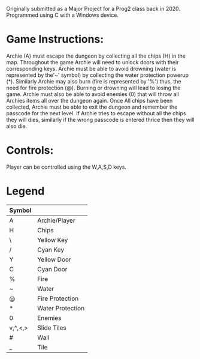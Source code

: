 Originally submitted as a Major Project for a Prog2 class back in 2020.
Programmed using C with a Windows device. 

# Game Instructions:
Archie (A) must escape the dungeon by collecting all the chips (H) in the map. Throughout the game Archie will need to unlock doors with their corresponding keys. Archie must be able to avoid drowning (water is represented by the'~' symbol) by collecting the water protection powerup (*). Similarly Archie may also burn (fire is represented by '%') thus, the need for fire protection (@). Burning or drowning will lead to losing the game. Archie must also be able to avoid enemies (0) that will throw all Archies items all over the dungeon again. Once All chips have been collected, Archie must be able to exit the dungeon and remember the passcode for the next level. If Archie tries to escape without all the chips they will dies, similarly if the wrong passcode is entered thrice then they will also die.

# Controls:
Player can be controlled using the W,A,S,D keys.

# Legend
|Symbol |  |
| -------- | -------- |
| A | Archie/Player |
| H | Chips | 
| \ | Yellow Key |
| / | Cyan Key |
| Y | Yellow Door |
| C | Cyan Door |
| % | Fire |
| ~ | Water |
| @ | Fire Protection |
| * | Water Protection |
| 0 | Enemies |
| v,^,<,> | Slide Tiles |
| # | Wall |
| _ | Tile |


